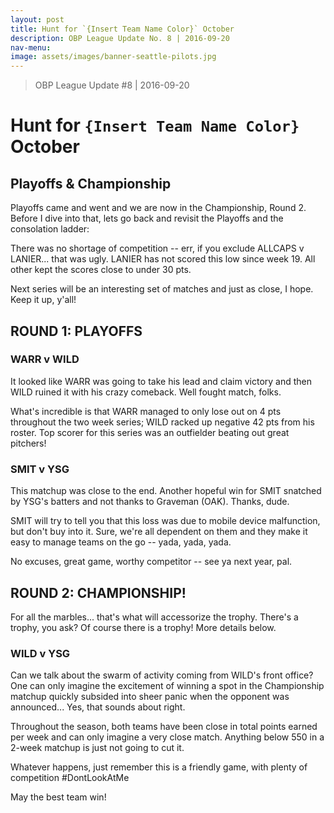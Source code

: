 ```yaml
---
layout: post
title: Hunt for `{Insert Team Name Color}` October
description: OBP League Update No. 8 | 2016-09-20
nav-menu:
image: assets/images/banner-seattle-pilots.jpg
---
```


> OBP League Update #8 | 2016-09-20

# Hunt for `{Insert Team Name Color}` October

## Playoffs & Championship
Playoffs came and went and we are now in the Championship, Round 2. Before I dive into that, lets go back and revisit the Playoffs and the consolation ladder:

There was no shortage of competition -- err, if you exclude ALLCAPS v LANIER... that was ugly. LANIER has not scored this low since week 19. All other kept the scores close to under 30 pts.


Next series will be an interesting set of matches and just as close, I hope. Keep it up, y'all!

## ROUND 1: PLAYOFFS
### WARR v WILD
It looked like WARR was going to take his lead and claim victory and then WILD ruined it with his crazy comeback. Well fought match, folks.


What's incredible is that WARR managed to only lose out on 4 pts throughout the two week series; WILD racked up negative 42 pts from his roster. Top scorer for this series was an outfielder beating out great pitchers!



### SMIT v YSG
This matchup was close to the end. Another hopeful win for SMIT snatched by YSG's batters and not thanks to Graveman (OAK). Thanks, dude.


SMIT will try to tell you that this loss was due to mobile device malfunction, but don't buy into it. Sure, we're all dependent on them and they make it easy to manage teams on the go -- yada, yada, yada.


No excuses, great game, worthy competitor -- see ya next year, pal.

## ROUND 2: CHAMPIONSHIP!
For all the marbles... that's what will accessorize the trophy. There's a trophy, you ask? Of course there is a trophy! More details below.

### WILD v YSG
Can we talk about the swarm of activity coming from WILD's front office? One can only imagine the excitement of winning a spot in the Championship matchup quickly subsided into sheer panic when the opponent was announced... Yes, that sounds about right.


Throughout the season, both teams have been close in total points earned per week and can only imagine a very close match. Anything below 550 in a 2-week matchup is just not going to cut it.


Whatever happens, just remember this is a friendly game, with plenty of competition #DontLookAtMe

May the best team win!
